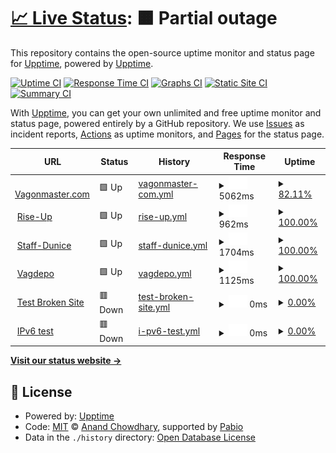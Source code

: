 # [📈 Live Status](https://demo.upptime.js.org): <!--live status--> **🟧 Partial outage**

This repository contains the open-source uptime monitor and status page for [Upptime](https://upptime.js.org), powered by [Upptime](https://github.com/upptime/upptime).

[![Uptime CI](https://github.com/upptime/upptime/workflows/Uptime%20CI/badge.svg)](https://github.com/upptime/upptime/actions?query=workflow%3A%22Uptime+CI%22)
[![Response Time CI](https://github.com/upptime/upptime/workflows/Response%20Time%20CI/badge.svg)](https://github.com/upptime/upptime/actions?query=workflow%3A%22Response+Time+CI%22)
[![Graphs CI](https://github.com/upptime/upptime/workflows/Graphs%20CI/badge.svg)](https://github.com/upptime/upptime/actions?query=workflow%3A%22Graphs+CI%22)
[![Static Site CI](https://github.com/upptime/upptime/workflows/Static%20Site%20CI/badge.svg)](https://github.com/upptime/upptime/actions?query=workflow%3A%22Static+Site+CI%22)
[![Summary CI](https://github.com/upptime/upptime/workflows/Summary%20CI/badge.svg)](https://github.com/upptime/upptime/actions?query=workflow%3A%22Summary+CI%22)

With [Upptime](https://upptime.js.org), you can get your own unlimited and free uptime monitor and status page, powered entirely by a GitHub repository. We use [Issues](https://github.com/upptime/upptime/issues) as incident reports, [Actions](https://github.com/upptime/upptime/actions) as uptime monitors, and [Pages](https://demo.upptime.js.org) for the status page.

<!--start: status pages-->
<!-- This summary is generated by Upptime (https://github.com/upptime/upptime) -->
<!-- Do not edit this manually, your changes will be overwritten -->
<!-- prettier-ignore -->
| URL | Status | History | Response Time | Uptime |
| --- | ------ | ------- | ------------- | ------ |
| <img alt="" src="https://icons.duckduckgo.com/ip3/www.vagonmaster.com.ico" height="13"> [Vagonmaster.com](https://www.vagonmaster.com) | 🟩 Up | [vagonmaster-com.yml](https://github.com/dmitry-pavlov-dunice/dunice-availability/commits/HEAD/history/vagonmaster-com.yml) | <details><summary><img alt="Response time graph" src="./graphs/vagonmaster-com/response-time-week.png" height="20"> 5062ms</summary><br><a href="https://demo.upptime.js.org/history/vagonmaster-com"><img alt="Response time 5947" src="https://img.shields.io/endpoint?url=https%3A%2F%2Fraw.githubusercontent.com%2Fdmitry-pavlov-dunice%2Fdunice-availability%2FHEAD%2Fapi%2Fvagonmaster-com%2Fresponse-time.json"></a><br><a href="https://demo.upptime.js.org/history/vagonmaster-com"><img alt="24-hour response time 5205" src="https://img.shields.io/endpoint?url=https%3A%2F%2Fraw.githubusercontent.com%2Fdmitry-pavlov-dunice%2Fdunice-availability%2FHEAD%2Fapi%2Fvagonmaster-com%2Fresponse-time-day.json"></a><br><a href="https://demo.upptime.js.org/history/vagonmaster-com"><img alt="7-day response time 5062" src="https://img.shields.io/endpoint?url=https%3A%2F%2Fraw.githubusercontent.com%2Fdmitry-pavlov-dunice%2Fdunice-availability%2FHEAD%2Fapi%2Fvagonmaster-com%2Fresponse-time-week.json"></a><br><a href="https://demo.upptime.js.org/history/vagonmaster-com"><img alt="30-day response time 5947" src="https://img.shields.io/endpoint?url=https%3A%2F%2Fraw.githubusercontent.com%2Fdmitry-pavlov-dunice%2Fdunice-availability%2FHEAD%2Fapi%2Fvagonmaster-com%2Fresponse-time-month.json"></a><br><a href="https://demo.upptime.js.org/history/vagonmaster-com"><img alt="1-year response time 5947" src="https://img.shields.io/endpoint?url=https%3A%2F%2Fraw.githubusercontent.com%2Fdmitry-pavlov-dunice%2Fdunice-availability%2FHEAD%2Fapi%2Fvagonmaster-com%2Fresponse-time-year.json"></a></details> | <details><summary><a href="https://demo.upptime.js.org/history/vagonmaster-com">82.11%</a></summary><a href="https://demo.upptime.js.org/history/vagonmaster-com"><img alt="All-time uptime 92.24%" src="https://img.shields.io/endpoint?url=https%3A%2F%2Fraw.githubusercontent.com%2Fdmitry-pavlov-dunice%2Fdunice-availability%2FHEAD%2Fapi%2Fvagonmaster-com%2Fuptime.json"></a><br><a href="https://demo.upptime.js.org/history/vagonmaster-com"><img alt="24-hour uptime 100.00%" src="https://img.shields.io/endpoint?url=https%3A%2F%2Fraw.githubusercontent.com%2Fdmitry-pavlov-dunice%2Fdunice-availability%2FHEAD%2Fapi%2Fvagonmaster-com%2Fuptime-day.json"></a><br><a href="https://demo.upptime.js.org/history/vagonmaster-com"><img alt="7-day uptime 82.11%" src="https://img.shields.io/endpoint?url=https%3A%2F%2Fraw.githubusercontent.com%2Fdmitry-pavlov-dunice%2Fdunice-availability%2FHEAD%2Fapi%2Fvagonmaster-com%2Fuptime-week.json"></a><br><a href="https://demo.upptime.js.org/history/vagonmaster-com"><img alt="30-day uptime 92.24%" src="https://img.shields.io/endpoint?url=https%3A%2F%2Fraw.githubusercontent.com%2Fdmitry-pavlov-dunice%2Fdunice-availability%2FHEAD%2Fapi%2Fvagonmaster-com%2Fuptime-month.json"></a><br><a href="https://demo.upptime.js.org/history/vagonmaster-com"><img alt="1-year uptime 92.24%" src="https://img.shields.io/endpoint?url=https%3A%2F%2Fraw.githubusercontent.com%2Fdmitry-pavlov-dunice%2Fdunice-availability%2FHEAD%2Fapi%2Fvagonmaster-com%2Fuptime-year.json"></a></details>
| <img alt="" src="https://icons.duckduckgo.com/ip3/rise-up.dunice.net.ico" height="13"> [Rise-Up](https://rise-up.dunice.net) | 🟩 Up | [rise-up.yml](https://github.com/dmitry-pavlov-dunice/dunice-availability/commits/HEAD/history/rise-up.yml) | <details><summary><img alt="Response time graph" src="./graphs/rise-up/response-time-week.png" height="20"> 962ms</summary><br><a href="https://demo.upptime.js.org/history/rise-up"><img alt="Response time 815" src="https://img.shields.io/endpoint?url=https%3A%2F%2Fraw.githubusercontent.com%2Fdmitry-pavlov-dunice%2Fdunice-availability%2FHEAD%2Fapi%2Frise-up%2Fresponse-time.json"></a><br><a href="https://demo.upptime.js.org/history/rise-up"><img alt="24-hour response time 1035" src="https://img.shields.io/endpoint?url=https%3A%2F%2Fraw.githubusercontent.com%2Fdmitry-pavlov-dunice%2Fdunice-availability%2FHEAD%2Fapi%2Frise-up%2Fresponse-time-day.json"></a><br><a href="https://demo.upptime.js.org/history/rise-up"><img alt="7-day response time 962" src="https://img.shields.io/endpoint?url=https%3A%2F%2Fraw.githubusercontent.com%2Fdmitry-pavlov-dunice%2Fdunice-availability%2FHEAD%2Fapi%2Frise-up%2Fresponse-time-week.json"></a><br><a href="https://demo.upptime.js.org/history/rise-up"><img alt="30-day response time 815" src="https://img.shields.io/endpoint?url=https%3A%2F%2Fraw.githubusercontent.com%2Fdmitry-pavlov-dunice%2Fdunice-availability%2FHEAD%2Fapi%2Frise-up%2Fresponse-time-month.json"></a><br><a href="https://demo.upptime.js.org/history/rise-up"><img alt="1-year response time 815" src="https://img.shields.io/endpoint?url=https%3A%2F%2Fraw.githubusercontent.com%2Fdmitry-pavlov-dunice%2Fdunice-availability%2FHEAD%2Fapi%2Frise-up%2Fresponse-time-year.json"></a></details> | <details><summary><a href="https://demo.upptime.js.org/history/rise-up">100.00%</a></summary><a href="https://demo.upptime.js.org/history/rise-up"><img alt="All-time uptime 100.00%" src="https://img.shields.io/endpoint?url=https%3A%2F%2Fraw.githubusercontent.com%2Fdmitry-pavlov-dunice%2Fdunice-availability%2FHEAD%2Fapi%2Frise-up%2Fuptime.json"></a><br><a href="https://demo.upptime.js.org/history/rise-up"><img alt="24-hour uptime 100.00%" src="https://img.shields.io/endpoint?url=https%3A%2F%2Fraw.githubusercontent.com%2Fdmitry-pavlov-dunice%2Fdunice-availability%2FHEAD%2Fapi%2Frise-up%2Fuptime-day.json"></a><br><a href="https://demo.upptime.js.org/history/rise-up"><img alt="7-day uptime 100.00%" src="https://img.shields.io/endpoint?url=https%3A%2F%2Fraw.githubusercontent.com%2Fdmitry-pavlov-dunice%2Fdunice-availability%2FHEAD%2Fapi%2Frise-up%2Fuptime-week.json"></a><br><a href="https://demo.upptime.js.org/history/rise-up"><img alt="30-day uptime 100.00%" src="https://img.shields.io/endpoint?url=https%3A%2F%2Fraw.githubusercontent.com%2Fdmitry-pavlov-dunice%2Fdunice-availability%2FHEAD%2Fapi%2Frise-up%2Fuptime-month.json"></a><br><a href="https://demo.upptime.js.org/history/rise-up"><img alt="1-year uptime 100.00%" src="https://img.shields.io/endpoint?url=https%3A%2F%2Fraw.githubusercontent.com%2Fdmitry-pavlov-dunice%2Fdunice-availability%2FHEAD%2Fapi%2Frise-up%2Fuptime-year.json"></a></details>
| <img alt="" src="https://icons.duckduckgo.com/ip3/staff.dunice.net.ico" height="13"> [Staff-Dunice](https://staff.dunice.net/) | 🟩 Up | [staff-dunice.yml](https://github.com/dmitry-pavlov-dunice/dunice-availability/commits/HEAD/history/staff-dunice.yml) | <details><summary><img alt="Response time graph" src="./graphs/staff-dunice/response-time-week.png" height="20"> 1704ms</summary><br><a href="https://demo.upptime.js.org/history/staff-dunice"><img alt="Response time 1542" src="https://img.shields.io/endpoint?url=https%3A%2F%2Fraw.githubusercontent.com%2Fdmitry-pavlov-dunice%2Fdunice-availability%2FHEAD%2Fapi%2Fstaff-dunice%2Fresponse-time.json"></a><br><a href="https://demo.upptime.js.org/history/staff-dunice"><img alt="24-hour response time 1837" src="https://img.shields.io/endpoint?url=https%3A%2F%2Fraw.githubusercontent.com%2Fdmitry-pavlov-dunice%2Fdunice-availability%2FHEAD%2Fapi%2Fstaff-dunice%2Fresponse-time-day.json"></a><br><a href="https://demo.upptime.js.org/history/staff-dunice"><img alt="7-day response time 1704" src="https://img.shields.io/endpoint?url=https%3A%2F%2Fraw.githubusercontent.com%2Fdmitry-pavlov-dunice%2Fdunice-availability%2FHEAD%2Fapi%2Fstaff-dunice%2Fresponse-time-week.json"></a><br><a href="https://demo.upptime.js.org/history/staff-dunice"><img alt="30-day response time 1542" src="https://img.shields.io/endpoint?url=https%3A%2F%2Fraw.githubusercontent.com%2Fdmitry-pavlov-dunice%2Fdunice-availability%2FHEAD%2Fapi%2Fstaff-dunice%2Fresponse-time-month.json"></a><br><a href="https://demo.upptime.js.org/history/staff-dunice"><img alt="1-year response time 1542" src="https://img.shields.io/endpoint?url=https%3A%2F%2Fraw.githubusercontent.com%2Fdmitry-pavlov-dunice%2Fdunice-availability%2FHEAD%2Fapi%2Fstaff-dunice%2Fresponse-time-year.json"></a></details> | <details><summary><a href="https://demo.upptime.js.org/history/staff-dunice">100.00%</a></summary><a href="https://demo.upptime.js.org/history/staff-dunice"><img alt="All-time uptime 100.00%" src="https://img.shields.io/endpoint?url=https%3A%2F%2Fraw.githubusercontent.com%2Fdmitry-pavlov-dunice%2Fdunice-availability%2FHEAD%2Fapi%2Fstaff-dunice%2Fuptime.json"></a><br><a href="https://demo.upptime.js.org/history/staff-dunice"><img alt="24-hour uptime 100.00%" src="https://img.shields.io/endpoint?url=https%3A%2F%2Fraw.githubusercontent.com%2Fdmitry-pavlov-dunice%2Fdunice-availability%2FHEAD%2Fapi%2Fstaff-dunice%2Fuptime-day.json"></a><br><a href="https://demo.upptime.js.org/history/staff-dunice"><img alt="7-day uptime 100.00%" src="https://img.shields.io/endpoint?url=https%3A%2F%2Fraw.githubusercontent.com%2Fdmitry-pavlov-dunice%2Fdunice-availability%2FHEAD%2Fapi%2Fstaff-dunice%2Fuptime-week.json"></a><br><a href="https://demo.upptime.js.org/history/staff-dunice"><img alt="30-day uptime 100.00%" src="https://img.shields.io/endpoint?url=https%3A%2F%2Fraw.githubusercontent.com%2Fdmitry-pavlov-dunice%2Fdunice-availability%2FHEAD%2Fapi%2Fstaff-dunice%2Fuptime-month.json"></a><br><a href="https://demo.upptime.js.org/history/staff-dunice"><img alt="1-year uptime 100.00%" src="https://img.shields.io/endpoint?url=https%3A%2F%2Fraw.githubusercontent.com%2Fdmitry-pavlov-dunice%2Fdunice-availability%2FHEAD%2Fapi%2Fstaff-dunice%2Fuptime-year.json"></a></details>
| <img alt="" src="https://icons.duckduckgo.com/ip3/vagdepo.kz.ico" height="13"> [Vagdepo](https://vagdepo.kz/) | 🟩 Up | [vagdepo.yml](https://github.com/dmitry-pavlov-dunice/dunice-availability/commits/HEAD/history/vagdepo.yml) | <details><summary><img alt="Response time graph" src="./graphs/vagdepo/response-time-week.png" height="20"> 1125ms</summary><br><a href="https://demo.upptime.js.org/history/vagdepo"><img alt="Response time 1083" src="https://img.shields.io/endpoint?url=https%3A%2F%2Fraw.githubusercontent.com%2Fdmitry-pavlov-dunice%2Fdunice-availability%2FHEAD%2Fapi%2Fvagdepo%2Fresponse-time.json"></a><br><a href="https://demo.upptime.js.org/history/vagdepo"><img alt="24-hour response time 1189" src="https://img.shields.io/endpoint?url=https%3A%2F%2Fraw.githubusercontent.com%2Fdmitry-pavlov-dunice%2Fdunice-availability%2FHEAD%2Fapi%2Fvagdepo%2Fresponse-time-day.json"></a><br><a href="https://demo.upptime.js.org/history/vagdepo"><img alt="7-day response time 1125" src="https://img.shields.io/endpoint?url=https%3A%2F%2Fraw.githubusercontent.com%2Fdmitry-pavlov-dunice%2Fdunice-availability%2FHEAD%2Fapi%2Fvagdepo%2Fresponse-time-week.json"></a><br><a href="https://demo.upptime.js.org/history/vagdepo"><img alt="30-day response time 1083" src="https://img.shields.io/endpoint?url=https%3A%2F%2Fraw.githubusercontent.com%2Fdmitry-pavlov-dunice%2Fdunice-availability%2FHEAD%2Fapi%2Fvagdepo%2Fresponse-time-month.json"></a><br><a href="https://demo.upptime.js.org/history/vagdepo"><img alt="1-year response time 1083" src="https://img.shields.io/endpoint?url=https%3A%2F%2Fraw.githubusercontent.com%2Fdmitry-pavlov-dunice%2Fdunice-availability%2FHEAD%2Fapi%2Fvagdepo%2Fresponse-time-year.json"></a></details> | <details><summary><a href="https://demo.upptime.js.org/history/vagdepo">100.00%</a></summary><a href="https://demo.upptime.js.org/history/vagdepo"><img alt="All-time uptime 100.00%" src="https://img.shields.io/endpoint?url=https%3A%2F%2Fraw.githubusercontent.com%2Fdmitry-pavlov-dunice%2Fdunice-availability%2FHEAD%2Fapi%2Fvagdepo%2Fuptime.json"></a><br><a href="https://demo.upptime.js.org/history/vagdepo"><img alt="24-hour uptime 100.00%" src="https://img.shields.io/endpoint?url=https%3A%2F%2Fraw.githubusercontent.com%2Fdmitry-pavlov-dunice%2Fdunice-availability%2FHEAD%2Fapi%2Fvagdepo%2Fuptime-day.json"></a><br><a href="https://demo.upptime.js.org/history/vagdepo"><img alt="7-day uptime 100.00%" src="https://img.shields.io/endpoint?url=https%3A%2F%2Fraw.githubusercontent.com%2Fdmitry-pavlov-dunice%2Fdunice-availability%2FHEAD%2Fapi%2Fvagdepo%2Fuptime-week.json"></a><br><a href="https://demo.upptime.js.org/history/vagdepo"><img alt="30-day uptime 100.00%" src="https://img.shields.io/endpoint?url=https%3A%2F%2Fraw.githubusercontent.com%2Fdmitry-pavlov-dunice%2Fdunice-availability%2FHEAD%2Fapi%2Fvagdepo%2Fuptime-month.json"></a><br><a href="https://demo.upptime.js.org/history/vagdepo"><img alt="1-year uptime 100.00%" src="https://img.shields.io/endpoint?url=https%3A%2F%2Fraw.githubusercontent.com%2Fdmitry-pavlov-dunice%2Fdunice-availability%2FHEAD%2Fapi%2Fvagdepo%2Fuptime-year.json"></a></details>
| <img alt="" src="https://icons.duckduckgo.com/ip3/thissitedoesnotexist.koj.co.ico" height="13"> [Test Broken Site](https://thissitedoesnotexist.koj.co) | 🟥 Down | [test-broken-site.yml](https://github.com/dmitry-pavlov-dunice/dunice-availability/commits/HEAD/history/test-broken-site.yml) | <details><summary><img alt="Response time graph" src="./graphs/test-broken-site/response-time-week.png" height="20"> 0ms</summary><br><a href="https://demo.upptime.js.org/history/test-broken-site"><img alt="Response time 0" src="https://img.shields.io/endpoint?url=https%3A%2F%2Fraw.githubusercontent.com%2Fdmitry-pavlov-dunice%2Fdunice-availability%2FHEAD%2Fapi%2Ftest-broken-site%2Fresponse-time.json"></a><br><a href="https://demo.upptime.js.org/history/test-broken-site"><img alt="24-hour response time 0" src="https://img.shields.io/endpoint?url=https%3A%2F%2Fraw.githubusercontent.com%2Fdmitry-pavlov-dunice%2Fdunice-availability%2FHEAD%2Fapi%2Ftest-broken-site%2Fresponse-time-day.json"></a><br><a href="https://demo.upptime.js.org/history/test-broken-site"><img alt="7-day response time 0" src="https://img.shields.io/endpoint?url=https%3A%2F%2Fraw.githubusercontent.com%2Fdmitry-pavlov-dunice%2Fdunice-availability%2FHEAD%2Fapi%2Ftest-broken-site%2Fresponse-time-week.json"></a><br><a href="https://demo.upptime.js.org/history/test-broken-site"><img alt="30-day response time 0" src="https://img.shields.io/endpoint?url=https%3A%2F%2Fraw.githubusercontent.com%2Fdmitry-pavlov-dunice%2Fdunice-availability%2FHEAD%2Fapi%2Ftest-broken-site%2Fresponse-time-month.json"></a><br><a href="https://demo.upptime.js.org/history/test-broken-site"><img alt="1-year response time 0" src="https://img.shields.io/endpoint?url=https%3A%2F%2Fraw.githubusercontent.com%2Fdmitry-pavlov-dunice%2Fdunice-availability%2FHEAD%2Fapi%2Ftest-broken-site%2Fresponse-time-year.json"></a></details> | <details><summary><a href="https://demo.upptime.js.org/history/test-broken-site">0.00%</a></summary><a href="https://demo.upptime.js.org/history/test-broken-site"><img alt="All-time uptime 0.00%" src="https://img.shields.io/endpoint?url=https%3A%2F%2Fraw.githubusercontent.com%2Fdmitry-pavlov-dunice%2Fdunice-availability%2FHEAD%2Fapi%2Ftest-broken-site%2Fuptime.json"></a><br><a href="https://demo.upptime.js.org/history/test-broken-site"><img alt="24-hour uptime 0.00%" src="https://img.shields.io/endpoint?url=https%3A%2F%2Fraw.githubusercontent.com%2Fdmitry-pavlov-dunice%2Fdunice-availability%2FHEAD%2Fapi%2Ftest-broken-site%2Fuptime-day.json"></a><br><a href="https://demo.upptime.js.org/history/test-broken-site"><img alt="7-day uptime 0.00%" src="https://img.shields.io/endpoint?url=https%3A%2F%2Fraw.githubusercontent.com%2Fdmitry-pavlov-dunice%2Fdunice-availability%2FHEAD%2Fapi%2Ftest-broken-site%2Fuptime-week.json"></a><br><a href="https://demo.upptime.js.org/history/test-broken-site"><img alt="30-day uptime 0.00%" src="https://img.shields.io/endpoint?url=https%3A%2F%2Fraw.githubusercontent.com%2Fdmitry-pavlov-dunice%2Fdunice-availability%2FHEAD%2Fapi%2Ftest-broken-site%2Fuptime-month.json"></a><br><a href="https://demo.upptime.js.org/history/test-broken-site"><img alt="1-year uptime 0.00%" src="https://img.shields.io/endpoint?url=https%3A%2F%2Fraw.githubusercontent.com%2Fdmitry-pavlov-dunice%2Fdunice-availability%2FHEAD%2Fapi%2Ftest-broken-site%2Fuptime-year.json"></a></details>
| <img alt="" src="https://icons.duckduckgo.com/ip3/null.ico" height="13"> [IPv6 test](forwardemail.net) | 🟥 Down | [i-pv6-test.yml](https://github.com/dmitry-pavlov-dunice/dunice-availability/commits/HEAD/history/i-pv6-test.yml) | <details><summary><img alt="Response time graph" src="./graphs/i-pv6-test/response-time-week.png" height="20"> 0ms</summary><br><a href="https://demo.upptime.js.org/history/i-pv6-test"><img alt="Response time 0" src="https://img.shields.io/endpoint?url=https%3A%2F%2Fraw.githubusercontent.com%2Fdmitry-pavlov-dunice%2Fdunice-availability%2FHEAD%2Fapi%2Fi-pv6-test%2Fresponse-time.json"></a><br><a href="https://demo.upptime.js.org/history/i-pv6-test"><img alt="24-hour response time 0" src="https://img.shields.io/endpoint?url=https%3A%2F%2Fraw.githubusercontent.com%2Fdmitry-pavlov-dunice%2Fdunice-availability%2FHEAD%2Fapi%2Fi-pv6-test%2Fresponse-time-day.json"></a><br><a href="https://demo.upptime.js.org/history/i-pv6-test"><img alt="7-day response time 0" src="https://img.shields.io/endpoint?url=https%3A%2F%2Fraw.githubusercontent.com%2Fdmitry-pavlov-dunice%2Fdunice-availability%2FHEAD%2Fapi%2Fi-pv6-test%2Fresponse-time-week.json"></a><br><a href="https://demo.upptime.js.org/history/i-pv6-test"><img alt="30-day response time 0" src="https://img.shields.io/endpoint?url=https%3A%2F%2Fraw.githubusercontent.com%2Fdmitry-pavlov-dunice%2Fdunice-availability%2FHEAD%2Fapi%2Fi-pv6-test%2Fresponse-time-month.json"></a><br><a href="https://demo.upptime.js.org/history/i-pv6-test"><img alt="1-year response time 0" src="https://img.shields.io/endpoint?url=https%3A%2F%2Fraw.githubusercontent.com%2Fdmitry-pavlov-dunice%2Fdunice-availability%2FHEAD%2Fapi%2Fi-pv6-test%2Fresponse-time-year.json"></a></details> | <details><summary><a href="https://demo.upptime.js.org/history/i-pv6-test">0.00%</a></summary><a href="https://demo.upptime.js.org/history/i-pv6-test"><img alt="All-time uptime 0.00%" src="https://img.shields.io/endpoint?url=https%3A%2F%2Fraw.githubusercontent.com%2Fdmitry-pavlov-dunice%2Fdunice-availability%2FHEAD%2Fapi%2Fi-pv6-test%2Fuptime.json"></a><br><a href="https://demo.upptime.js.org/history/i-pv6-test"><img alt="24-hour uptime 0.00%" src="https://img.shields.io/endpoint?url=https%3A%2F%2Fraw.githubusercontent.com%2Fdmitry-pavlov-dunice%2Fdunice-availability%2FHEAD%2Fapi%2Fi-pv6-test%2Fuptime-day.json"></a><br><a href="https://demo.upptime.js.org/history/i-pv6-test"><img alt="7-day uptime 0.00%" src="https://img.shields.io/endpoint?url=https%3A%2F%2Fraw.githubusercontent.com%2Fdmitry-pavlov-dunice%2Fdunice-availability%2FHEAD%2Fapi%2Fi-pv6-test%2Fuptime-week.json"></a><br><a href="https://demo.upptime.js.org/history/i-pv6-test"><img alt="30-day uptime 0.00%" src="https://img.shields.io/endpoint?url=https%3A%2F%2Fraw.githubusercontent.com%2Fdmitry-pavlov-dunice%2Fdunice-availability%2FHEAD%2Fapi%2Fi-pv6-test%2Fuptime-month.json"></a><br><a href="https://demo.upptime.js.org/history/i-pv6-test"><img alt="1-year uptime 0.00%" src="https://img.shields.io/endpoint?url=https%3A%2F%2Fraw.githubusercontent.com%2Fdmitry-pavlov-dunice%2Fdunice-availability%2FHEAD%2Fapi%2Fi-pv6-test%2Fuptime-year.json"></a></details>

<!--end: status pages-->

[**Visit our status website →**](https://demo.upptime.js.org)

## 📄 License

- Powered by: [Upptime](https://github.com/upptime/upptime)
- Code: [MIT](./LICENSE) © [Anand Chowdhary](https://anandchowdhary.com), supported by [Pabio](https://pabio.com)
- Data in the `./history` directory: [Open Database License](https://opendatacommons.org/licenses/odbl/1-0/)
